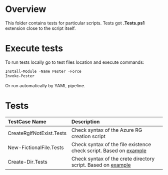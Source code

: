 # Overview
This folder contains tests for particular scripts. Tests got **.Tests.ps1** extension close to the script itself.

# Execute tests

To run tests locally go to test files location and execute commands:

```powershell
Install-Module -Name Pester -Force
Invoke-Pester
```

Or run automatically by YAML pipeline.

# Tests
| TestCase Name | Description |
| :------ | :--------- |
| CreateRgIfNotExist.Tests | Check syntax of the Azure RG creation script |
| New-FictionalFile.Tests | Check syntax of the file existence check script. Based on [example](https://adamtheautomator.com/pester-mock/) | 
| Create-Dir.Tests | Check syntax of the crete directory script. Based on [example](https://octopus.com/blog/testing-powershell-code-with-pester) | 
